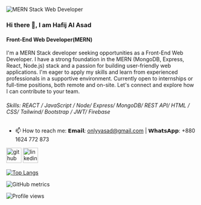 ![MERN Stack Web Developer](https://i.ibb.co/47ByrKs/Blue-And-Grey-Modern-Minimalist-Digital-Marketing-Linkedin-Article-Cover-Image-3.png)

### Hi there 👋, I am Hafij Al Asad
#### Front-End Web Developer(MERN)

I'm a MERN Stack developer seeking opportunities as a Front-End Web Developer. I have a strong foundation in the MERN (MongoDB, Express, React, Node.js) stack and a passion for building user-friendly web applications. I'm eager to apply my skills and learn from experienced professionals in a supportive environment. Currently open to internships or full-time positions, both remote and on-site. Let's connect and explore how I can contribute to your team.

###### Skills: REACT / JavaScript / Node/ Express/ MongoDB/ REST API/ HTML / CSS/ Tailwind/ Bootstrap / JWT/ Firebase

- 📫 How to reach me: 𝗘𝗺𝗮𝗶𝗹: onlyyasad@gmail.com | 𝗪𝗵𝗮𝘁𝘀𝗔𝗽𝗽: +880 1624 772 873 


[<img src='https://cdn.jsdelivr.net/npm/simple-icons@3.0.1/icons/github.svg' alt='github' height='40'>](https://github.com/onlyyasad)  [<img src='https://cdn.jsdelivr.net/npm/simple-icons@3.0.1/icons/linkedin.svg' alt='linkedin' height='40'>](https://www.linkedin.com/in/hafijalasad/) 

[![Top Langs](https://github-readme-stats.vercel.app/api/top-langs/?username=onlyyasad)](https://github.com/anuraghazra/github-readme-stats)

![GitHub metrics](https://metrics.lecoq.io/onlyyasad)  

![Profile views](https://gpvc.arturio.dev/onlyyasad)  
